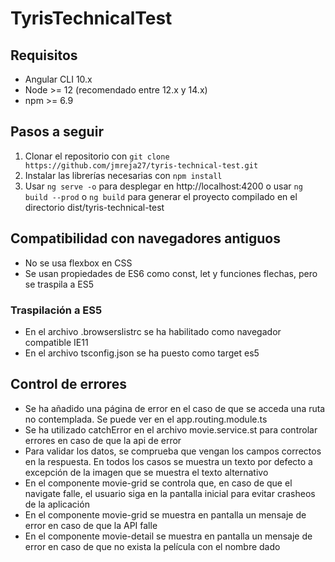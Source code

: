 # TyrisTechnicalTest

## Requisitos
- Angular CLI 10.x
- Node >= 12 (recomendado entre 12.x y 14.x)
- npm >= 6.9

## Pasos a seguir
1. Clonar el repositorio con `git clone https://github.com/jmreja27/tyris-technical-test.git`
2. Instalar las librerías necesarias con `npm install`
3. Usar `ng serve -o` para desplegar en http://localhost:4200 o usar `ng build --prod` o `ng build` para generar el proyecto compilado en el directorio dist/tyris-technical-test

## Compatibilidad con navegadores antiguos
- No se usa flexbox en CSS
- Se usan propiedades de ES6 como const, let y funciones flechas, pero se traspila a ES5

### Traspilación a ES5
- En el archivo .browserslistrc se ha habilitado como navegador compatible IE11
- En el archivo tsconfig.json se ha puesto como target es5

## Control de errores
- Se ha añadido una página de error en el caso de que se acceda una ruta no contemplada. Se puede ver en el app.routing.module.ts
- Se ha utilizado catchError en el archivo movie.service.st para controlar errores en caso de que la api de error
- Para validar los datos, se comprueba que vengan los campos correctos en la respuesta. En todos los casos se muestra un texto por defecto a excepción de la imagen que se muestra el texto alternativo
- En el componente movie-grid se controla que, en caso de que el navigate falle, el usuario siga en la pantalla inicial para evitar crasheos de la aplicación
- En el componente movie-grid se muestra en pantalla un mensaje de error en caso de que la API falle
- En el componente movie-detail se muestra en pantalla un mensaje de error en caso de que no exista la película con el nombre dado
